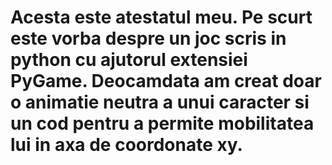 # Acesta este atestatul meu. Pe scurt este vorba despre un joc scris in python cu ajutorul extensiei PyGame. Deocamdata am creat doar o animatie neutra a unui caracter si un cod pentru a permite mobilitatea lui in axa de coordonate xy.
